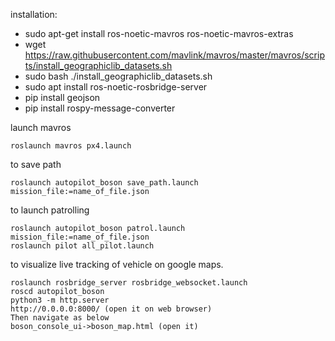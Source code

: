 installation:
* sudo apt-get install ros-noetic-mavros ros-noetic-mavros-extras
* wget https://raw.githubusercontent.com/mavlink/mavros/master/mavros/scripts/install_geographiclib_datasets.sh
* sudo bash ./install_geographiclib_datasets.sh
* sudo apt install ros-noetic-rosbridge-server
* pip install geojson
* pip install rospy-message-converter



launch mavros 
```
roslaunch mavros px4.launch
```


to save path
```
roslaunch autopilot_boson save_path.launch mission_file:=name_of_file.json
```

to launch patrolling
```
roslaunch autopilot_boson patrol.launch mission_file:=name_of_file.json
roslaunch pilot all_pilot.launch
```

to visualize live tracking of vehicle on google maps.
```
roslaunch rosbridge_server rosbridge_websocket.launch
roscd autopilot_boson
python3 -m http.server
http://0.0.0.0:8000/ (open it on web browser)
Then navigate as below 
boson_console_ui->boson_map.html (open it)
```